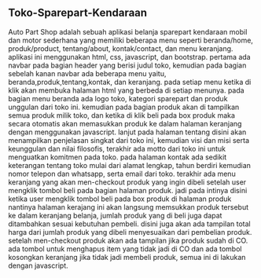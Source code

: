 ## Toko-Sparepart-Kendaraan
Auto Part Shop adalah sebuah aplikasi belanja sparepart kendaraan mobil dan motor sederhana yang memiliki beberapa menu seperti beranda/home, produk/product, tentang/about, kontak/contact, dan menu keranjang. aplikasi ini menggunakan html, css, javascript, dan bootstrap.
pertama ada navbar pada bagian header yang berisi judul toko, kemudian pada bagian sebelah kanan navbar ada beberapa menu yaitu, beranda,produk,tentang,kontak, dan keranjang. pada setiap menu ketika di klik akan membuka halaman html yang berbeda di setiap menunya. 
pada bagian menu beranda ada logo toko, kategori sparepart dan produk unggulan dari toko ini. kemudian pada bagian produk akan di tampilkan semua produk milik toko, dan ketika di klik beli pada box produk maka secara otomatis akan memasukkan produk ke dalam halaman keranjang dengan menggunakan javascript. 
lanjut pada halaman tentang disini akan menampilkan penjelasan singkat dari toko ini, kemudian visi dan misi serta keunggulan dan nilai filosofis, terakhir ada motto dari toko ini untuk menguatkan komitmen pada toko.
pada halaman kontak ada sedikit keterangan tentang toko mulai dari alamat lengkap, tahun berdiri kemudian nomor telepon dan whatsapp, serta email dari toko.
terakhir ada menu keranjang yang akan men-checkout produk yang ingin dibeli setelah user mengklik tombol beli pada bagian halaman produk. jadi pada intinya disini ketika user mengklik tombol beli pada box produk di halaman produk nantinya halaman kerajang ini akan langsung memsukkan produk tersebut ke dalam keranjang belanja, jumlah produk yang di beli juga dapat ditambahkan sesuai kebutuhan pembeli. disini juga akan ada tampilan total harga dari jumlah produk yang dibeli menyesuaikan dari pembelian produk. setelah men-checkout produk akan ada tampilan jika produk sudah di CO. ada tombol untuk menghapus item yang tidak jadi di CO dan ada tombol kosongkan keranjang jika tidak jadi membeli produk, semua ini di lakukan dengan javascript.
